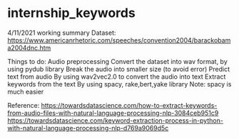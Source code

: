 # internship_keywords
4/11/2021 working summary 
Dataset: 
https://www.americanrhetoric.com/speeches/convention2004/barackobama2004dnc.htm

Things to do: 
Audio preprocessing 
Convert the dataset into wav format, by using pydub library 
Break the audio into smaller size (to avoid error) 
Predict text from audio 
By using wav2vec2.0 to convert the audio into text
Extract keywords from the text 
By using spacy, rake,bert,yake library 
Note: spacy is much easier 


Reference: 
https://towardsdatascience.com/how-to-extract-keywords-from-audio-files-with-natural-language-processing-nlp-3084ceb951c9
https://towardsdatascience.com/keyword-extraction-process-in-python-with-natural-language-processing-nlp-d769a9069d5c
